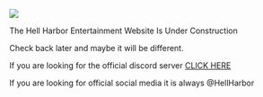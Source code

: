  ![](https://cdn.discordapp.com/attachments/1022323379535085628/1159594280902463591/image.png?ex=65319754&is=651f2254&hm=714a1eab12f714594339c2b750d60d08bbe19be1167a1b21c65b09aaae9a4dd7&)

The Hell Harbor Entertainment Website Is Under Construction

Check back later and maybe it will be different. 

If you are looking for the official discord server [CLICK HERE](https://discord.gg/bGTDqtmTHf)

If you are looking for official social media it is always @HellHarbor 
